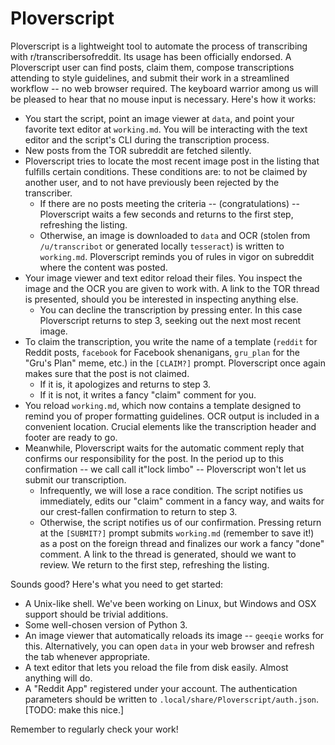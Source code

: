 # Ploverscript
Ploverscript is a lightweight tool to automate the process of transcribing with r/transcribersofreddit. Its usage has been officially endorsed. A Ploverscript user can find posts, claim them, compose transcriptions attending to style guidelines, and submit their work in a streamlined workflow -- no web browser required. The keyboard warrior among us will be pleased to hear that no mouse input is necessary. Here's how it works:

* You start the script, point an image viewer at `data`, and point your favorite text editor at `working.md`. You will be interacting with the text editor and the script's CLI during the transcription process.
* New posts from the TOR subreddit are fetched silently.
* Ploverscript tries to locate the most recent image post in the listing that fulfills certain conditions. These conditions are: to not be claimed by another user, and to not have previously been rejected by the transcriber.
  * If there are no posts meeting the criteria -- (congratulations) -- Ploverscript waits a few seconds and returns to the first step, refreshing the listing.
  * Otherwise, an image is downloaded to `data` and OCR (stolen from `/u/transcribot` or generated locally `tesseract`) is written to `working.md`. Ploverscript reminds you of rules in vigor on subreddit where the content was posted.
* Your image viewer and text editor reload their files. You inspect the image and the OCR you are given to work with. A link to the TOR thread is presented, should you be interested in inspecting anything else.
  * You can decline the transcription by pressing enter. In this case Ploverscript returns to step 3, seeking out the next most recent image.
* To claim the transcription, you write the name of a template (`reddit` for Reddit posts, `facebook` for Facebook shenanigans, `gru_plan` for the "Gru's Plan" meme, etc.) in the `[CLAIM?]` prompt. Ploverscript once again makes sure that the post is not claimed. 
  * If it is, it apologizes and returns to step 3. 
  * If it is not, it writes a fancy "claim" comment for you.
* You reload `working.md`, which now contains a template designed to remind you of proper formatting guidelines. OCR output is included in a convenient location. Crucial elements like the transcription header and footer are ready to go.
* Meanwhile, Ploverscript waits for the automatic comment reply that confirms our responsibility for the post. In the period up to this confirmation -- we call call it"lock limbo" -- Ploverscript won't let us submit our transcription.
  * Infrequently, we will lose a race condition. The script notifies us immediately, edits our "claim" comment in a fancy way, and waits for our crest-fallen confirmation to return to step 3.
  * Otherwise, the script notifies us of our confirmation. Pressing return at the `[SUBMIT?]` prompt submits `working.md` (remember to save it!) as a post on the foreign thread and finalizes our work a fancy "done" comment. A link to the thread is generated, should we want to review. We return to the first step, refreshing the listing.

Sounds good? Here's what you need to get started:

* A Unix-like shell. We've been working on Linux, but Windows and OSX support should be trivial additions.
* Some well-chosen version of Python 3.
* An image viewer that automatically reloads its image -- `geeqie` works for this. Alternatively, you can open `data` in your web browser and refresh the tab whenever appropriate.
* A text editor that lets you reload the file from disk easily. Almost anything will do.
* A "Reddit App" registered under your account. The authentication parameters should be written to `.local/share/Ploverscript/auth.json`. [TODO: make this nice.]

Remember to regularly check your work!
